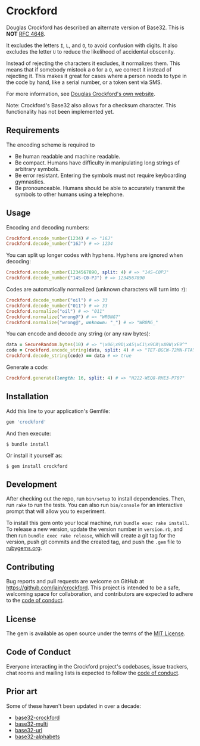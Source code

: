 # Crockford

Douglas Crockford has described an alternate version of Base32. This is **NOT** [RFC 4648](https://tools.ietf.org/html/rfc4648).

It excludes the letters `I`, `L`, and `O`, to avoid confusion with digits. It
also excludes the letter `U` to reduce the likelihood of accidental obscenity.

Instead of rejecting the characters it excludes, it normalizes them. This means
that if somebody mistook a `0` for a `O`, we correct it instead of rejecting it.
This makes it great for cases where a person needs to type in the code by hand,
like a serial number, or a token sent via SMS.

For more information, see [Douglas Crockford's own website](https://www.crockford.com/base32.html).


Note: Crockford's Base32 also allows for a checksum character. This
functionality has not been implemented yet.

## Requirements

The encoding scheme is required to

* Be human readable and machine readable.
* Be compact. Humans have difficulty in manipulating long strings of arbitrary symbols.
* Be error resistant. Entering the symbols must not require keyboarding gymnastics.
* Be pronounceable. Humans should be able to accurately transmit the symbols to other humans using a telephone.

## Usage

Encoding and decoding numbers:

```ruby
Crockford.encode_number(1234) # => "16J"
Crockford.decode_number("16J") # => 1234
```

You can split up longer codes with hyphens. Hyphens are ignored when decoding:

```ruby
Crockford.encode_number(1234567890, split: 4) # => "14S-C0PJ"
Crockford.decode_number("14S-C0-PJ") # => 1234567890
```

Codes are automatically normalized (unknown characters will turn into `?`):

```ruby
Crockford.decode_number("oil") # => 33
Crockford.decode_number("011") # => 33
Crockford.normalize("oil") # => "011"
Crockford.normalize("wrong@") # => "WR0NG?"
Crockford.normalize("wrong@", unknown: "_") # => "WR0NG_"
```

You can encode and decode any string (or any raw bytes):

```ruby
data = SecureRandom.bytes(10) # => "\x06\x9D\xA5\xC1\x9C8\xA9W\xE9^"
code = Crockford.encode_string(data, split: 4) # => "TET-BGCW-72MN-FTAY"
Crockford.decode_string(code) == data # => true
```

Generate a code:

```ruby
Crockford.generate(length: 16, split: 4) # => "H222-WEQ8-RHE3-P707"
```

## Installation

Add this line to your application's Gemfile:

```ruby
gem 'crockford'
```

And then execute:

    $ bundle install

Or install it yourself as:

    $ gem install crockford

## Development

After checking out the repo, run `bin/setup` to install dependencies. Then,
run `rake` to run the tests. You can also run `bin/console` for an interactive
prompt that will allow you to experiment.

To install this gem onto your local machine, run `bundle exec rake install`.
To release a new version, update the version number in `version.rb`, and
then run `bundle exec rake release`, which will create a git tag for the
version, push git commits and the created tag, and push the `.gem` file to
[rubygems.org](https://rubygems.org).

## Contributing

Bug reports and pull requests are welcome on GitHub at
https://github.com/iain/crockford. This project is intended to be a safe,
welcoming space for collaboration, and contributors are expected to adhere to
the [code of conduct](https://github.com/iain/crockford/blob/main/CODE_OF_CONDUCT.md).

## License

The gem is available as open source under the terms of the
[MIT License](https://opensource.org/licenses/MIT).

## Code of Conduct

Everyone interacting in the Crockford project's codebases, issue
trackers, chat rooms and mailing lists is expected to follow the
[code of conduct](https://github.com/iain/crockford/blob/main/CODE_OF_CONDUCT.md).

## Prior art

Some of these haven't been updated in over a decade:

* [base32-crockford](https://rubygems.org/gems/base32-crockford)
* [base32-multi](https://rubygems.org/gems/base32-multi)
* [base32-url](https://rubygems.org/gems/base32-url)
* [base32-alphabets](https://rubygems.org/gems/base32-alphabets)
